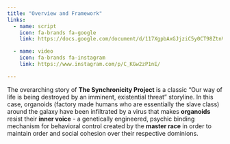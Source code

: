 ```yaml
---
title: "Overview and Framework"
links:
  - name: script
    icon: fa-brands fa-google
    link: https://docs.google.com/document/d/117XgpbAxGJjziC5y0CT98ZtnVZLxN3MQ7futAhaC7X0/edit?usp=share_link

  - name: video
    icon: fa-brands fa-instagram
    link: https://www.instagram.com/p/C_KGw2zP1nE/

---
```


The overarching story of **The Synchronicity Project** is a classic “Our way of life is being destroyed by an imminent, existential threat” storyline. In this case, organoids (factory made humans who are essentially the slave class) around the galaxy have been infiltrated by a virus that makes **organoids** resist their **inner voice** - a genetically engineered, psychic binding mechanism for behavioral control created by the **master race** in order to maintain order and social cohesion over their respective dominions.